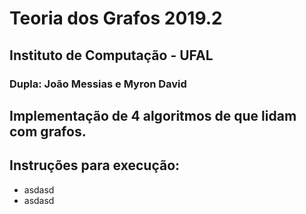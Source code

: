 # Teoria dos Grafos 2019.2
## Instituto de Computação - UFAL
### Dupla: João Messias e Myron David


## Implementação de 4 algoritmos de que lidam com grafos.

## Instruções para execução:

* asdasd
* asdasd

